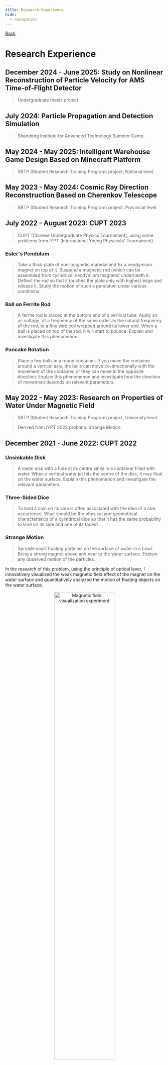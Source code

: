 ```yaml
---
title: Research Experience
hide:
  - navigation
---
```


[Back](../experience.md)

# Research Experience

## December 2024 - June 2025: Study on Nonlinear Reconstruction of Particle Velocity for AMS Time-of-Flight Detector

> Undergraduate thesis project.

## July 2024: Particle Propagation and Detection Simulation

> Shandong Institute for Advanced Technology Summer Camp.

## May 2024 - May 2025: Intelligent Warehouse Game Design Based on Minecraft Platform

> SRTP (Student Research Training Program) project, National level.

## May 2023 - May 2024: Cosmic Ray Direction Reconstruction Based on Cherenkov Telescope

> SRTP (Student Research Training Program) project, Provincial level.

## July 2022 - August 2023: CUPT 2023

> CUPT (Chinese Undergraduate Physics Tournament), using some problems from IYPT (International Young Physicists' Tournament).

### Euler's Pendulum

> Take a thick plate of non-magnetic material and fix a neodymium magnet on top of it. Suspend a magnetic rod (which can be assembled from cylindrical neodymium magnets) underneath it. Deflect the rod so that it touches the plate only with highest edge and release it. Study the motion of such a pendulum under various conditions.

### Ball on Ferrite Rod

> A ferrite rod is placed at the bottom end of a vertical tube. Apply an ac voltage, of a frequency of the same order as the natural frequency of the rod, to a fine wire coil wrapped around its lower end. When a ball is placed on top of the rod, it will start to bounce. Explain and investigate this phenomenon.

### Pancake Rotation

> Place a few balls in a round container. If you move the container around a vertical axis, the balls can move co-directionally with the movement of the container, or they can move in the opposite direction. Explain this phenomenon and investigate how the direction of movement depends on relevant parameters.

## May 2022 - May 2023: Research on Properties of Water Under Magnetic Field

> SRTP (Student Research Training Program) project, University level.

> Derived from IYPT 2022 problem: Strange Motion.

## December 2021 - June 2022: CUPT 2022

### Unsinkable Disk

> A metal disk with a hole at its centre sinks in a container filled with water. When a vertical water jet hits the centre of the disc, it may float on the water surface. Explain this phenomenon and investigate the relevant parameters.

### Three-Sided Dice

> To land a coin on its side is often associated with the idea of a rare occurrence. What should be the physical and geometrical characteristics of a cylindrical dice so that it has the same probability to land on its side and one of its faces?

### Strange Motion

> Sprinkle small floating particles on the surface of water in a bowl. Bring a strong magnet above and near to the water surface. Explain any observed motion of the particles.

In the research of this problem, using the principle of optical lever, I innovatively visualized the weak magnetic field effect of the magnet on the water surface and quantitatively analyzed the motion of floating objects on the water surface.

<div style="text-align: center;">
<img src="../../../../assets/me/experience/research_experience/CUPT2022/Strange_Motion/experiment.jpeg" alt="Magnetic field visualization experiment" style="width: 61.8%; height: auto;">
<p>Drawing by Xi</p>
</div>

The above figure roughly shows the experimental setup. A laser pointer （激光笔） (outside the water tank（水缸）) is used to illuminate the point of action (below the magnet（磁铁）) from below the water surface. After reflection, it reaches the wall. By measuring the displacement of the reflected light spot, the effect of the magnet on the water surface can be quantitatively analyzed.

### Invisibility

> Lenticular lenses can be used to distort light and make objects disappear. Investigate how changing the properties of the lens and the geometry of the object affect the extent to which the object can be detected.

Initially, I used convex lens groups for experiments. Later, after consulting references to correct the translation, I switched to using lenticular lenses for experiments.

The experiments using convex lens groups and lenticular lenses are briefly introduced separately below.

#### Convex Lens Group

<div style="text-align: center;">
<img src="../../../../assets/me/experience/research_experience/CUPT2022/Invisibility/convex_lens_group.jpeg" alt="Convex Lens Group Experiment" style="width: 61.8%; height: auto;">

<p>
Image source: Bilibili UP master <a href="https://space.bilibili.com/630874464">冷科普</a> video: <a href="https://www.bilibili.com/video/BV1Kq4y1r7AH">不可思议的“隐形透镜”，把手指放在镜片后，有趣的现象发生了</a> (Incredible "Invisible Lens", Put Your Finger Behind the Lens, Interesting Phenomena Happen)
</p>

</div>

The cyan area in the figure is the invisible area.

The convex lens group refracts light rays, causing the final rays to propagate along the white path in the middle, directly refracting the light incident on the last lens to the first lens for exit. The cyan area is not on the light propagation path, creating an invisibility effect.

In the experiment, I innovatively combined a dark room, long exposure, laser pointer, and water mist to visualize the light propagation path, allowing quantitative analysis of the invisible area.

However:

- The problem suggests that "the geometry of the object" affects the invisibility effect, while the invisibility effect of the convex lens group only depends on the lens and lens group properties.

After in-depth research on this anomaly, I believe the problem actually refers to lenticular lenses, so I conducted the following experiments.

#### Lenticular Lenses

By orthogonally decomposing light rays, the light propagation situation can be analyzed through Figure 1.

<div style="text-align: center;">
<div style="display: flex; justify-content: center; align-items: flex-end; width: 61.8%; margin: 0 auto; gap: 2%;">
<div style="width: 49%;">
<img src="../../../../assets/me/experience/research_experience/CUPT2022/Invisibility/cross_section_perpendicular_to_column_divergent_light.jpeg" alt="Cross-section perpendicular to the line direction, with divergent light rays" style="width: 100%; height: auto;">
<p>(a) Perpendicular to line direction</p>
</div>
<div style="width: 49%;">
<img src="../../../../assets/me/experience/research_experience/CUPT2022/Invisibility/cross_section_parallel_to_column_divergent_light.jpeg" alt="Cross-section parallel to the line direction, with divergent light rays" style="width: 100%; height: auto;">
<p>(b) Parallel to line direction</p>
</div>
</div>
<p>Figure 1 Cross-section schematic diagram</p>
</div>

In (a), each line (each cylindrical lens of the lenticular lens) can refract light rays.

In (b), on the same cross-section, the thickness is uniform, and light rays do not change direction.

Focus on analyzing the perpendicular cross-section:

<div style="text-align: center;">
<div style="display: flex; justify-content: center; align-items: flex-end; width: 61.8%; margin: 0 auto; gap: 2%;">
<div style="width: 49%;">
<img src="../../../../assets/me/experience/research_experience/CUPT2022/Invisibility/cross_section_perpendicular_to_column_parallel_light_wide.jpeg" alt="Cross-section perpendicular to the line direction, with divergent light rays, wide light source" style="width: 100%; height: auto;">
<p>(a) Wide object</p>
</div>
<div style="width: 49%;">
<img src="../../../../assets/me/experience/research_experience/CUPT2022/Invisibility/cross_section_perpendicular_to_column_parallel_light_narrow.jpeg" alt="Cross-section parallel to the line direction, with parallel light rays, narrow light source" style="width: 100%; height: auto;">
<p>(b) Narrow object</p>
</div>
</div>
<p>Figure 2 Comparison of wide and narrow objects</p>
</div>

For narrow objects, fewer light rays ultimately enter the human eye, thus achieving invisibility.

In addition, [Wikipedia](https://en.wikipedia.org/wiki/Lenticular_lens) has an introduction to [lenticular lenses](https://en.wikipedia.org/wiki/Lenticular_lens), which contains some relevant information.

[Back](../experience.md)
